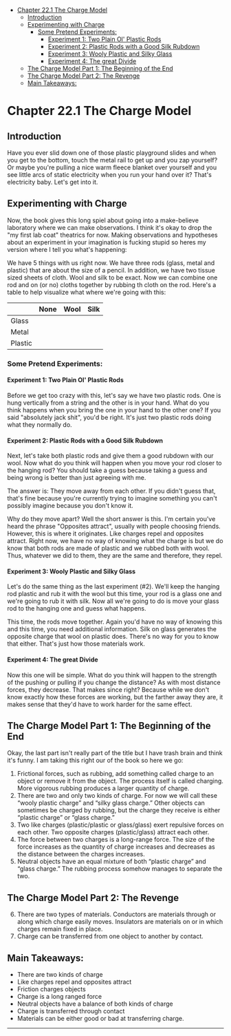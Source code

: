 - [Chapter 22.1 The Charge Model](#chapter-221-the-charge-model)
  - [Introduction](#introduction)
  - [Experimenting with Charge](#experimenting-with-charge)
    - [Some Pretend Experiments:](#some-pretend-experiments)
      - [Experiment 1: Two Plain Ol' Plastic Rods](#experiment-1-two-plain-ol-plastic-rods)
      - [Experiment 2: Plastic Rods with a Good Silk Rubdown](#experiment-2-plastic-rods-with-a-good-silk-rubdown)
      - [Experiment 3: Wooly Plastic and Silky Glass](#experiment-3-wooly-plastic-and-silky-glass)
      - [Experiment 4: The great Divide](#experiment-4-the-great-divide)
  - [The Charge Model Part 1: The Beginning of the End](#the-charge-model-part-1-the-beginning-of-the-end)
  - [The Charge Model Part 2: The Revenge](#the-charge-model-part-2-the-revenge)
  - [Main Takeaways:](#main-takeaways)

# Chapter 22.1 The Charge Model

## Introduction

Have you ever slid down one of those plastic playground slides and when you get to the bottom, touch the metal rail to get up and you zap yourself? Or maybe you're pulling a nice warm fleece blanket over yourself and you see little arcs of static electricity when you run your hand over it? That's electricity baby. Let's get into it.

## Experimenting with Charge

Now, the book gives this long spiel about going into a make-believe laboratory where we can make observations. I think it's okay to drop the "my first lab coat" theatrics for now. Making observations and hypotheses about an experiment in your imagination is fucking stupid so heres my version where I tell you what's happening:

We have 5 things with us right now. We have three rods (glass, metal and plastic) that are about the size of a pencil. In addition, we have two tissue sized sheets of cloth. Wool and silk to be exact. Now we can combine one rod and on (or no) cloths together by rubbing th cloth on the rod. Here's a table to help visualize what where we're going with this:

|         | None | Wool | Silk |
| :------ | :--: | :--: | :--: |
| Glass   |      |      |      |
| Metal   |      |      |      |
| Plastic |      |      |      |

### Some Pretend Experiments:

#### Experiment 1: Two Plain Ol' Plastic Rods

Before we get too crazy with this, let's say we have two plastic rods. One is hung vertically from a string and the other is in your hand. What do you think happens when you bring the one in your hand to the other one? If you said "absolutely jack shit", you'd be right. It's just two plastic rods doing what they normally do.

#### Experiment 2: Plastic Rods with a Good Silk Rubdown

Next, let's take both plastic rods and give them a good rubdown with our wool. Now what do you think will happen when you move your rod closer to the hanging rod? You should take a guess because taking a guess and being wrong is better than just agreeing with me.

The answer is: They move away from each other. If you didn't guess that, that's fine because you're currently trying to imagine something you can't possibly imagine because you don't know it.

Why do they move apart? Well the short answer is this. I'm certain you've heard the phrase "Opposites attract", usually with people choosing friends. However, this is where it originates. Like charges repel and opposites attract. Right now, we have no way of knowing what the charge is but we do know that both rods are made of plastic and we rubbed both with wool. Thus, whatever we did to them, they are the same and therefore, they repel.

#### Experiment 3: Wooly Plastic and Silky Glass

Let's do the same thing as the last experiment (#2). We'll keep the hanging rod plastic and rub it with the wool but this time, your rod is a glass one and we're going to rub it with silk. Now all we're going to do is move your glass rod to the hanging one and guess what happens.

This time, the rods move together. Again you'd have no way of knowing this and this time, you need additional information. Silk on glass generates the opposite charge that wool on plastic does. There's no way for you to know that either. That's just how those materials work.

#### Experiment 4: The great Divide

Now this one will be simple. What do you think will happen to the strength of the pushing or pulling if you change the distance? As with most distance forces, they decrease. That makes since right? Because while we don't know exactly how these forces are working, but the farther away they are, it makes sense that they'd have to work harder for the same effect.

## The Charge Model Part 1: The Beginning of the End

Okay, the last part isn't really part of the title but I have trash brain and think it's funny. I am taking this right our of the book so here we go:

1. Frictional forces, such as rubbing, add something called charge to an object or remove it from the object. The process itself is called charging. More vigorous rubbing produces a larger quantity of charge.
2. There are two and only two kinds of charge. For now we will call these “wooly plastic charge” and “silky glass charge.” Other objects can sometimes be charged by rubbing, but the charge they receive is either “plastic charge” or “glass charge.”
3. Two like charges (plastic/plastic or glass/glass) exert repulsive forces on each other. Two opposite charges (plastic/glass) attract each other.
4. The force between two charges is a long-range force. The size of the force increases as the quantity of charge increases and decreases as the distance between the charges increases.
5. Neutral objects have an equal mixture of both “plastic charge” and “glass charge.” The rubbing process somehow manages to separate the two.

## The Charge Model Part 2: The Revenge

6. There are two types of materials. Conductors are materials through or along which charge easily moves. Insulators are materials on or in which charges remain fixed in place.
7. Charge can be transferred from one object to another by contact.

## Main Takeaways:

- There are two kinds of charge
- Like charges repel and opposites attract
- Friction charges objects
- Charge is a long ranged force
- Neutral objects have a balance of both kinds of charge
- Charge is transferred through contact
- Materials can be either good or bad at transferring charge.

---
